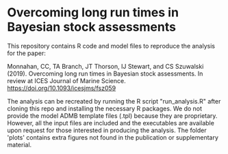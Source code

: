 # Overcoming long run times in Bayesian stock assessments

This repository contains R code and model files to reproduce the analysis for the paper:

Monnahan, CC, TA Branch, JT Thorson, IJ Stewart, and CS Szuwalski (2019). Overcoming long run times in Bayesian stock assessments. In review at ICES Journal of Marine Science. https://doi.org/10.1093/icesjms/fsz059

The analysis can be recreated by running the R script "run_analysis.R" after cloning this repo and installing the necessary R packages. We do not provide 
the model ADMB template files (.tpl) because they are proprietary. However, all the input files are included and the executables are available upon request for those interested in producing the analysis. 
The folder 'plots' contains extra figures not found in the publication or supplementary material. 
